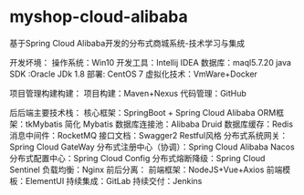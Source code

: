 # myshop-cloud-alibaba
基于Spring Cloud Alibaba开发的分布式商城系统-技术学习与集成

开发坏境：
    操作系统：Win10
    开发工具：Intellij IDEA
    数据库：maql5.7.20
    java SDK :Oracle JDk 1.8
部署:
    CentOS 7
    虚拟化技术：VmWare+Docker

项目管理构建构建：
    项目构建：Maven+Nexus
    代码管理：GitHub

后后端主要技术栈：
    核心框架：SpringBoot + Spring Cloud Alibaba
    ORM框架：tkMybatis 简化 Mybatis
    数据库连接池：Alibaba Druid
    数据库缓存：Redis
    消息中间件：RocketMQ
    接口文档：Swagger2 Restful风格
    分布式系统网关：Spring Cloud GateWay
    分布式注册中心（协调）：Spring Cloud Alibaba Nacos
    分布式配置中心：Spring Cloud Config
    分布式熔断降级：Spring Cloud Sentinel
    负载均衡：Nginx
前后分离：
    前端框架：NodeJS+Vue+Axios
    前端模板：ElementUI
持续集成：GitLab
持续交付：Jenkins